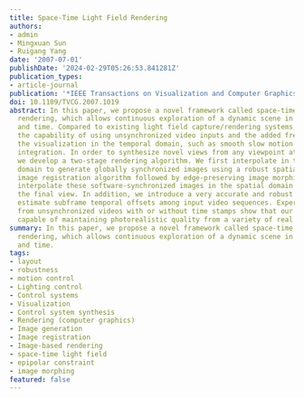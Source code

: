 ```yaml
---
title: Space-Time Light Field Rendering
authors:
- admin
- Mingxuan Sun
- Ruigang Yang
date: '2007-07-01'
publishDate: '2024-02-29T05:26:53.841281Z'
publication_types:
- article-journal
publication: '*IEEE Transactions on Visualization and Computer Graphics, 13*(4)'
doi: 10.1109/TVCG.2007.1019
abstract: In this paper, we propose a novel framework called space-time light field
  rendering, which allows continuous exploration of a dynamic scene in both space
  and time. Compared to existing light field capture/rendering systems, it offers
  the capability of using unsynchronized video inputs and the added freedom of controlling
  the visualization in the temporal domain, such as smooth slow motion and temporal
  integration. In order to synthesize novel views from any viewpoint at any time instant,
  we develop a two-stage rendering algorithm. We first interpolate in the temporal
  domain to generate globally synchronized images using a robust spatial-temporal
  image registration algorithm followed by edge-preserving image morphing. We then
  interpolate these software-synchronized images in the spatial domain to synthesize
  the final view. In addition, we introduce a very accurate and robust algorithm to
  estimate subframe temporal offsets among input video sequences. Experimental results
  from unsynchronized videos with or without time stamps show that our approach is
  capable of maintaining photorealistic quality from a variety of real scenes.
summary: In this paper, we propose a novel framework called space-time light field
  rendering, which allows continuous exploration of a dynamic scene in both space
  and time.
tags:
- layout
- robustness
- motion control
- Lighting control
- Control systems
- Visualization
- Control system synthesis
- Rendering (computer graphics)
- Image generation
- Image registration
- Image-based rendering
- space-time light field
- epipolar constraint
- image morphing
featured: false
---
```

